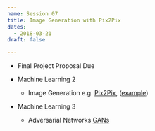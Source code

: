 ```yaml
---
name: Session 07
title: Image Generation with Pix2Pix
dates:
  - 2018-03-21
draft: false

---
```


-   Final Project Proposal Due
-   Machine Learning 2
    -   Image Generation e.g. [Pix2Pix](https://github.com/phillipi/pix2pix), ([example](https://github.com/brangerbriz/docker-StackGAN))



- Machine Learning 3
  - Adversarial Networks [GANs](https://github.com/brangerbriz/docker-StackGAN)
